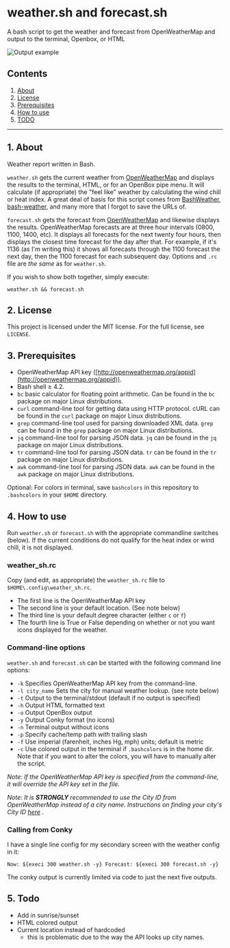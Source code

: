 # weather.sh and forecast.sh
A bash script to get the weather and forecast from OpenWeatherMap and output 
to the terminal, Openbox, or HTML

![Output example](https://raw.githubusercontent.com/uriel1998/weather.sh/master/example_output.png "Example output")

## Contents
 1. [About](#1-about)
 2. [License](#2-license)
 3. [Prerequisites](#3-prerequisites)
 4. [How to use](#4-how-to-use)
 5. [TODO](#5-todo)

***

## 1. About

Weather report written in Bash.

`weather.sh` gets the current weather from 
[OpenWeatherMap](http://openweathermap.org/) and displays the 
results to the terminal, HTML, or for an OpenBox pipe menu. It will 
calculate (if appropriate) the "feel like" weather by calculating the
wind chill or heat index. A great deal of basis for this script comes 
from [BashWeather](https://github.com/jdotjdot/BashWeather),
[bash-weather](https://github.com/szantaii/bash-weather),
and many more that I forgot to save the URLs of.

`forecast.sh` gets the forecast from [OpenWeatherMap](http://openweathermap.org/) 
and likewise displays the results. OpenWeatherMap forecasts are at three hour 
intervals (0800, 1100, 1400, etc). It displays all forecasts for the next 
twenty four hours, then displays the closest time forecast for the day after 
that. For example, if it's 1136 (as I'm writing this) it shows all forecasts 
through the 1100 forecast the next day, then the 1100 forecast for each 
subsequent day. Options and `.rc` file are *the same* as for `weather.sh`.

If you wish to show both together, simply execute:

`weather.sh && forecast.sh` 

## 2. License

This project is licensed under the MIT license. For the full license, see `LICENSE`.

## 3. Prerequisites

 * OpenWeatherMap API key ([http://openweathermap.org/appid](http://openweathermap.org/appid)).
 * Bash shell ≥ 4.2.
 * `bc` basic calculator for floating point arithmetic. Can be found in the 
 `bc` package on major Linux distributions.
 * `curl` command-line tool for getting data using HTTP protocol. cURL can be 
 found in the `curl` package on major Linux distributions.
 * `grep` command-line tool used for parsing downloaded XML data. `grep` can 
 be found in the `grep` package on major Linux distributions.
 * `jq` command-line tool for parsing JSON data. `jq` can be found in the `jq` 
 package on major Linux distributions.
 * `tr` command-line tool for parsing JSON data. `tr` can be found in the `tr` 
 package on major Linux distributions.
 * `awk` command-line tool for parsing JSON data. `awk` can be found in the 
 `awk` package on major Linux distributions. 

Optional: For colors in terminal, save `bashcolors` in this repository to 
`.bashcolors` in your `$HOME` directory.

## 4. How to use

Run `weather.sh` or `forecast.sh` with the appropriate commandline switches 
(below). If  the current conditions do not qualify for the heat index or wind 
chill, it is not displayed.

### weather_sh.rc

Copy (and edit, as appropriate) the `weather_sh.rc` file to `$HOME\.config\weather_sh.rc`.   
* The first line is the OpenWeatherMap API key  
* The second line is your default location. (See note below)  
* The third line is your default degree character (either `c` or `f`)  
* The fourth line is True or False depending on whether or not you want icons displayed for the weather.

### Command-line options

`weather.sh` and `forecast.sh` can be started with the following command line 
options:

 * `-k` Specifies OpenWeatherMap API key from the command-line.
 * `-l city_name` Sets the city for manual weather lookup. (see note below)
 * `-t` Output to the terminal/stdout (default if no output is specified)
 * `-h` Output HTML formatted text
 * `-o` Output OpenBox output
 * `-y` Output Conky format (no icons)
 * `-n` Terminal output without icons
 * `-p` Specify cache/temp path *with* trailing slash
 * `-f` Use imperial (farenheit, inches Hg, mph) units; default is metric
 * `-c` Use colored output in the terminal if `.bashcolors` is in the home 
 dir. Note that if you want to alter the colors, you will have to manually
 alter the script.
 
_Note: If the OpenWeatherMap API key is specified from the command-line, it 
will override the API key set in the file._

_Note: It is **STRONGLY** recommended to use the City ID from OpenWeatherMap 
instead of a city name. Instructions on finding your city's City ID 
[here](https://www.dmopress.com/openweathermap-howto/) ._


### Calling from Conky

I have a single line config for my secondary screen with the weather config 
in it:

`Now: ${execi 300 weather.sh -y} Forecast: ${execi 300 forecast.sh -y}`

The conky output is currently limited via code to just the next five outputs.

## 5. Todo

 * Add in sunrise/sunset
 * HTML colored output
 * Current location instead of hardcoded 
    - this is problematic due to the way the API looks up city names.
